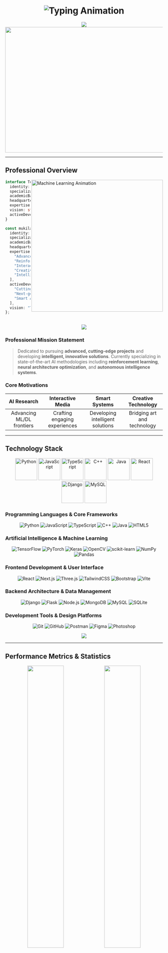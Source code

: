 # <div align="center">![Typing Animation](https://readme-typing-svg.herokuapp.com?font=Fira+Code&size=32&duration=2500&pause=800&color=00D9FF&center=true&vCenter=true&multiline=true&width=900&height=120&lines=MUKILAN+A+M;AI+Engineer+%7C+Innovation+Pioneer;Technology+Architect+%7C+Problem+Solver)</div>

<div align="center">
<img src="https://capsule-render.vercel.app/api?type=waving&color=gradient&customColorList=0,2,12,17&height=180&section=header&text=Innovation%20Starts%20Here&fontSize=42&fontColor=fff&animation=fadeIn&fontAlignY=32"/>
</div>

<div align="center">
  <img width="800" height="400" src="https://user-images.githubusercontent.com/74038190/225813708-98b745f2-7d22-48cf-9150-083f1b00d6c9.gif">
</div>

---

## **Professional Overview**

<img align="right" alt="Machine Learning Animation" width="420" src="https://user-images.githubusercontent.com/74038190/229223263-cf2e4b07-2615-4f87-9c38-e37600f8381a.gif"/>

```typescript
interface TechArchitect {
  identity: string;
  specialization: string;
  academicBackground: string;
  headquarters: string;
  expertise: string[];
  vision: string;
  activeDevelopment: string[];
}

const mukilanProfile: TechArchitect = {
  identity: "Mukilan A M",
  specialization: "AI/ML Engineer & Innovation Architect",
  academicBackground: "B.Tech AI & ML | Chennai Institute",
  headquarters: "Chennai, Tamil Nadu, India",
  expertise: [
    "Advanced Neural Networks & Deep Learning",
    "Reinforcement Learning Systems",
    "Interactive Game Development",
    "Creative AI & Generative Solutions",
    "Intelligent Automation Architecture"
  ],
  activeDevelopment: [
    "Cutting-edge AI Research Projects",
    "Next-generation Gaming Experiences",
    "Smart Automation Frameworks"
  ],
  vision: "Transforming complex challenges into innovative solutions"
};
```

<br clear="right"/>

<div align="center">
  <img src="https://user-images.githubusercontent.com/74038190/212284100-561aa473-3905-4a80-b561-0d28506553ee.gif">
</div>

### **Professional Mission Statement**
> Dedicated to pursuing **advanced, cutting-edge projects** and developing **intelligent, innovative solutions**. Currently specializing in state-of-the-art AI methodologies including **reinforcement learning**, **neural architecture optimization**, and **autonomous intelligence systems**.

### **Core Motivations**
<div align="center">
  
| **AI Research** | **Interactive Media** | **Smart Systems** | **Creative Technology** |
|:---:|:---:|:---:|:---:|
| Advancing ML/DL frontiers | Crafting engaging experiences | Developing intelligent solutions | Bridging art and technology |

</div>

---

## **Technology Stack**

<div align="center">
  <img src="https://techstack-generator.vercel.app/python-icon.svg" alt="Python" width="70" height="70" />
  <img src="https://techstack-generator.vercel.app/js-icon.svg" alt="JavaScript" width="70" height="70" />
  <img src="https://techstack-generator.vercel.app/ts-icon.svg" alt="TypeScript" width="70" height="70" />
  <img src="https://techstack-generator.vercel.app/cpp-icon.svg" alt="C++" width="70" height="70" />
  <img src="https://techstack-generator.vercel.app/java-icon.svg" alt="Java" width="70" height="70" />
  <img src="https://techstack-generator.vercel.app/react-icon.svg" alt="React" width="70" height="70" />
  <img src="https://techstack-generator.vercel.app/django-icon.svg" alt="Django" width="70" height="70" />
  <img src="https://techstack-generator.vercel.app/mysql-icon.svg" alt="MySQL" width="70" height="70" />
</div>

### **Programming Languages & Core Frameworks**
<div align="center">

![Python](https://img.shields.io/badge/Python-3776AB?style=for-the-badge&logo=python&logoColor=white&labelColor=0D1117)
![JavaScript](https://img.shields.io/badge/JavaScript-F7DF1E?style=for-the-badge&logo=javascript&logoColor=black&labelColor=0D1117)
![TypeScript](https://img.shields.io/badge/TypeScript-3178C6?style=for-the-badge&logo=typescript&logoColor=white&labelColor=0D1117)
![C++](https://img.shields.io/badge/C++-00599C?style=for-the-badge&logo=cplusplus&logoColor=white&labelColor=0D1117)
![Java](https://img.shields.io/badge/Java-ED8B00?style=for-the-badge&logo=openjdk&logoColor=white&labelColor=0D1117)
![HTML5](https://img.shields.io/badge/HTML5-E34F26?style=for-the-badge&logo=html5&logoColor=white&labelColor=0D1117)

</div>

### **Artificial Intelligence & Machine Learning**
<div align="center">

![TensorFlow](https://img.shields.io/badge/TensorFlow-FF6F00?style=for-the-badge&logo=tensorflow&logoColor=white&labelColor=0D1117)
![PyTorch](https://img.shields.io/badge/PyTorch-EE4C2C?style=for-the-badge&logo=pytorch&logoColor=white&labelColor=0D1117)
![Keras](https://img.shields.io/badge/Keras-D00000?style=for-the-badge&logo=keras&logoColor=white&labelColor=0D1117)
![OpenCV](https://img.shields.io/badge/OpenCV-5C3EE8?style=for-the-badge&logo=opencv&logoColor=white&labelColor=0D1117)
![scikit-learn](https://img.shields.io/badge/scikit--learn-F7931E?style=for-the-badge&logo=scikit-learn&logoColor=white&labelColor=0D1117)
![NumPy](https://img.shields.io/badge/NumPy-013243?style=for-the-badge&logo=numpy&logoColor=white&labelColor=0D1117)
![Pandas](https://img.shields.io/badge/Pandas-150458?style=for-the-badge&logo=pandas&logoColor=white&labelColor=0D1117)

</div>

### **Frontend Development & User Interface**
<div align="center">

![React](https://img.shields.io/badge/React-61DAFB?style=for-the-badge&logo=react&logoColor=black&labelColor=0D1117)
![Next.js](https://img.shields.io/badge/Next.js-000000?style=for-the-badge&logo=next.js&logoColor=white&labelColor=0D1117)
![Three.js](https://img.shields.io/badge/Three.js-000000?style=for-the-badge&logo=three.js&logoColor=white&labelColor=0D1117)
![TailwindCSS](https://img.shields.io/badge/Tailwind-38B2AC?style=for-the-badge&logo=tailwind-css&logoColor=white&labelColor=0D1117)
![Bootstrap](https://img.shields.io/badge/Bootstrap-7952B3?style=for-the-badge&logo=bootstrap&logoColor=white&labelColor=0D1117)
![Vite](https://img.shields.io/badge/Vite-646CFF?style=for-the-badge&logo=vite&logoColor=white&labelColor=0D1117)

</div>

### **Backend Architecture & Data Management**
<div align="center">

![Django](https://img.shields.io/badge/Django-092E20?style=for-the-badge&logo=django&logoColor=white&labelColor=0D1117)
![Flask](https://img.shields.io/badge/Flask-000000?style=for-the-badge&logo=flask&logoColor=white&labelColor=0D1117)
![Node.js](https://img.shields.io/badge/Node.js-339933?style=for-the-badge&logo=node.js&logoColor=white&labelColor=0D1117)
![MongoDB](https://img.shields.io/badge/MongoDB-4EA94B?style=for-the-badge&logo=mongodb&logoColor=white&labelColor=0D1117)
![MySQL](https://img.shields.io/badge/MySQL-4479A1?style=for-the-badge&logo=mysql&logoColor=white&labelColor=0D1117)
![SQLite](https://img.shields.io/badge/SQLite-003B57?style=for-the-badge&logo=sqlite&logoColor=white&labelColor=0D1117)

</div>

### **Development Tools & Design Platforms**
<div align="center">

![Git](https://img.shields.io/badge/Git-F05032?style=for-the-badge&logo=git&logoColor=white&labelColor=0D1117)
![GitHub](https://img.shields.io/badge/GitHub-181717?style=for-the-badge&logo=github&logoColor=white&labelColor=0D1117)
![Postman](https://img.shields.io/badge/Postman-FF6C37?style=for-the-badge&logo=postman&logoColor=white&labelColor=0D1117)
![Figma](https://img.shields.io/badge/Figma-F24E1E?style=for-the-badge&logo=figma&logoColor=white&labelColor=0D1117)
![Photoshop](https://img.shields.io/badge/Photoshop-31A8FF?style=for-the-badge&logo=adobe-photoshop&logoColor=white&labelColor=0D1117)

</div>

<div align="center">
  <img src="https://user-images.githubusercontent.com/74038190/212284100-561aa473-3905-4a80-b561-0d28506553ee.gif">
</div>

---

## **Performance Metrics & Statistics**

<div align="center">
  
<img width="48%" src="https://github-readme-stats.vercel.app/api?username=MUKILAN0608&show_icons=true&theme=tokyonight&include_all_commits=true&count_private=true&hide_border=true&bg_color=0D1117&title_color=00D9FF&icon_color=00D9FF&text_color=C9D1D9&custom_title=GitHub%20Performance%20Analytics"/>

<img width="48%" src="https://github-readme-stats.vercel.app/api/top-langs/?username=MUKILAN0608&layout=compact&langs_count=10&theme=tokyonight&hide_border=true&bg_color=0D1117&title_color=00D9FF&text_color=C9D1D9&custom_title=Most%20Used%20Languages"/>

</div>

<div align="center">
  <img width="88%" src="https://streak-stats.demolab.com/?user=MUKILAN0608&theme=tokyonight&hide_border=true&background=0D1117&stroke=00D9FF&ring=00D9FF&fire=FF6B6B&currStreakLabel=00D9FF&sideLabels=00D9FF&dates=C9D1D9&currStreakNum=C9D1D9&sideNums=C9D1D9"/>
</div>

<div align="center">
  <img width="88%" src="https://github-readme-activity-graph.cyclic.app/graph?username=MUKILAN0608&custom_title=Contribution%20Activity%20Graph&bg_color=0D1117&color=00D9FF&line=00D9FF&point=C9D1D9&area_color=0D1117&title_color=00D9FF&area=true&hide_border=true"/>
</div>

<div align="center">
  <img src="https://github-profile-summary-cards.vercel.app/api/cards/profile-details?username=MUKILAN0608&theme=tokyonight&hide_border=true"/>
</div>

<div align="center">
  <img src="https://user-images.githubusercontent.com/74038190/212284100-561aa473-3905-4a80-b561-0d28506553ee.gif">
</div>

---

## **Professional Network & Collaboration**

<div align="center">

### **Professional Platforms**
<a href="https://linkedin.com/in/mukilan-a-m-a4a59a28b" target="_blank">
  <img src="https://img.shields.io/badge/LinkedIn-0077B5?style=for-the-badge&logo=linkedin&logoColor=white&labelColor=0D1117" alt="LinkedIn"/>
</a>
<a href="https://medium.com/@mukilanam193" target="_blank">
  <img src="https://img.shields.io/badge/Medium-12100E?style=for-the-badge&logo=medium&logoColor=white&labelColor=0D1117" alt="Medium"/>
</a>
<a href="https://stackoverflow.com/users/30369307" target="_blank">
  <img src="https://img.shields.io/badge/Stack_Overflow-FE7A16?style=for-the-badge&logo=stack-overflow&logoColor=white&labelColor=0D1117" alt="Stack Overflow"/>
</a>
<a href="https://www.quora.com/profile/MUKILAN-887" target="_blank">
  <img src="https://img.shields.io/badge/Quora-B92B27?style=for-the-badge&logo=quora&logoColor=white&labelColor=0D1117" alt="Quora"/>
</a>

### **Creative Portfolio**
<a href="https://ammukilan.itch.io/" target="_blank">
  <img src="https://img.shields.io/badge/Itch.io-FA5C5C?style=for-the-badge&logo=itch.io&logoColor=white&labelColor=0D1117" alt="Itch.io"/>
</a>
<a href="https://behance.net/scienceislife" target="_blank">
  <img src="https://img.shields.io/badge/Behance-1769FF?style=for-the-badge&logo=behance&logoColor=white&labelColor=0D1117" alt="Behance"/>
</a>
<a href="https://codepen.io/MUKILAN-887" target="_blank">
  <img src="https://img.shields.io/badge/CodePen-000000?style=for-the-badge&logo=codepen&logoColor=white&labelColor=0D1117" alt="CodePen"/>
</a>

### **Community Engagement**
<a href="https://discord.gg/mukil_nexus_58152" target="_blank">
  <img src="https://img.shields.io/badge/Discord-7289DA?style=for-the-badge&logo=discord&logoColor=white&labelColor=0D1117" alt="Discord"/>
</a>
<a href="https://www.reddit.com/user/Bubbly_Distance_7627/" target="_blank">
  <img src="https://img.shields.io/badge/Reddit-FF4500?style=for-the-badge&logo=reddit&logoColor=white&labelColor=0D1117" alt="Reddit"/>
</a>

### **Direct Communication**
<a href="mailto:ammukilan06@gmail.com" target="_blank">
  <img src="https://img.shields.io/badge/Email-D14836?style=for-the-badge&logo=gmail&logoColor=white&labelColor=0D1117" alt="Email"/>
</a>

</div>

<div align="center">
  <img src="https://user-images.githubusercontent.com/74038190/212284100-561aa473-3905-4a80-b561-0d28506553ee.gif">
</div>

---

<div align="center">
  
<img align="center" alt="Professional Collaboration" width="600" height="300" src="https://user-images.githubusercontent.com/74038190/213760677-e5b7b3f2-9f68-4cb1-9f1b-0f7e936a3c57.gif"/>

### **Ready to architect innovative solutions together?**
### **Let's transform concepts into cutting-edge reality!**

<img src="https://capsule-render.vercel.app/api?type=waving&color=gradient&customColorList=0,2,12,17&height=120&section=footer&animation=fadeIn"/>

<div align="center">
  <img src="https://komarev.com/ghpvc/?username=MUKILAN0608&color=00D9FF&style=for-the-badge&label=PROFILE+VISITORS"/>
</div>

### **Appreciate the innovation? Show your support with a star!**

</div>
